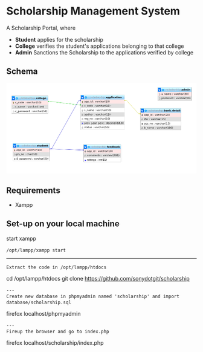 # Scholarship Management System
A Scholarship Portal, where
* **Student** applies for the scholarship
* **College** verifies the student's applications belonging to that college
* **Admin** Sanctions the Scholarship to the applications verified by college 

## Schema
![](data/schema.png)

## Requirements
* Xampp

## Set-up on your local machine
start xampp
```
/opt/lampp/xampp start
```
---
```
Extract the code in /opt/lampp/htdocs
```
cd /opt/lampp/htdocs
git clone https://github.com/sonydotgit/scholarship
```
---
Create new database in phpmyadmin named 'scholarship' and import database/scholarship.sql
```
firefox localhost/phpmyadmin
```
---
Fireup the browser and go to index.php
```
firefox localhost/scholarship/index.php
```
